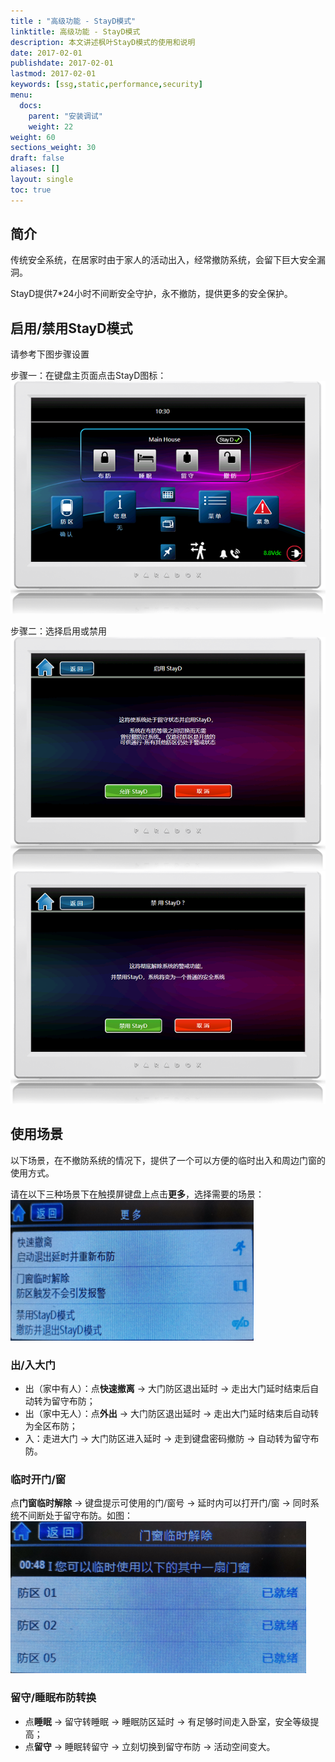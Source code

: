 ```yaml
---
title : "高级功能 - StayD模式"
linktitle: 高级功能 - StayD模式
description: 本文讲述枫叶StayD模式的使用和说明
date: 2017-02-01
publishdate: 2017-02-01
lastmod: 2017-02-01
keywords: [ssg,static,performance,security]
menu:
  docs:
    parent: "安装调试"
    weight: 22
weight: 60
sections_weight: 30
draft: false
aliases: []
layout: single
toc: true
---
```


## 简介

传统安全系统，在居家时由于家人的活动出入，经常撤防系统，会留下巨大安全漏洞。

StayD提供7*24小时不间断安全守护，永不撤防，提供更多的安全保护。

## 启用/禁用StayD模式

请参考下图步骤设置

步骤一：在键盘主页面点击StayD图标：
![stayd模式主页](images/tm50-tm70-stayd-home.png)

步骤二：选择启用或禁用
![启用stayd模式](images/tm50-tm70-stayd-enable.png)
![禁用stayd模式](images/tm50-tm70-stayd-disable.png)

## 使用场景

以下场景，在不撤防系统的情况下，提供了一个可以方便的临时出入和周边门窗的使用方式。

请在以下三种场景下在触摸屏键盘上点击**更多**，选择需要的场景：
![stayd模式场景](images/tm50-tm70-stayd-select.png)

### 出/入大门

- 出（家中有人）：点**快速撤离** → 大门防区退出延时 → 走出大门延时结束后自动转为留守布防；
- 出（家中无人）：点**外出** → 大门防区退出延时 → 走出大门延时结束后自动转为全区布防；
- 入：走进大门 → 大门防区进入延时 → 走到键盘密码撤防 → 自动转为留守布防。

### 临时开门/窗

点**门窗临时解除** → 键盘提示可使用的门/窗号 → 延时内可以打开门/窗 → 同时系统不间断处于留守布防。如图：
![stayd模式场景](images/tm50-tm70-stayd-window.png)

### 留守/睡眠布防转换

- 点**睡眠** → 留守转睡眠 → 睡眠防区延时 → 有足够时间走入卧室，安全等级提高；
- 点**留守** → 睡眠转留守 → 立刻切换到留守布防 → 活动空间变大。
